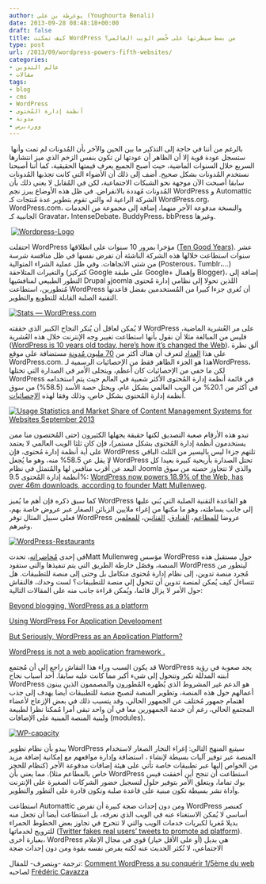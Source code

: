 ```yaml
---
author: يوغرطة بن علي (Youghourta Benali)
date: 2013-09-28 08:48:18+00:00
draft: false
title: كيف تمكنت WordPress من بسط سيطرتها على خُمس الويب العالمي؟
type: post
url: /2013/09/wordpress-powers-fifth-websites/
categories:
- عالم التدوين
- مقالات
tags:
- blog
- cms
- WordPress
- أنظمة إدارة المُحتوى
- مدونة
- ووردبرس
---
```


 بالرغم من أننا في حاجة إلى التذكير ما بين الحين والآخر بأن المُدونات لم تمت وأنها ستسجل عودة قوية إلا أن الظاهر أن عودتها لن تكون بنفس الزخم الذي ميز انتشارها السريع خلال السنوات الماضية، حيث أصبح الجميع يعرف قيمتها الحقيقية، كما أننا أصبحنا نستخدم المُدونات بشكل صحيح. أضف إلى ذلك أن الأضواء التي كانت تجذبها المُدونات سابقا أصبحت الآن موجهة نحو الشبكات الاجتماعية، لكن في المُقابل لا يعني ذلك بأن المُدونات مُهددة بالانقراض. في ظل هذه الأوضاع يبرز نجم WordPress و Automattic الشركة الراعية له والتي تقوم بتطوير عدة مُنتجات كـ WordPress.org، WordPress.com، والنسخة مدفوعة الأجر منهما، إضافة إلى مجموعة من الخدمات الجانبية كـ Gravatar، IntenseDebate، BuddyPress، bbPress وغيرها.




 [![Wordpress-Logo](https://socialmedia4arab.com/wp-content/uploads/2013/09/Wordpress-Logo.jpg)
](https://socialmedia4arab.com/wp-content/uploads/2013/09/Wordpress-Logo.jpg)




احتفلت WordPress مؤخرا بمرور 10 سنوات على انطلاقها ([Ten Good Years)](http://wordpress.org/news/2013/05/ten-good-years/). عشر سنوات استطاعت خلالها هذه الشركة الناشئة أن تفرض نفسها في ظل منافسة شرسة من شتى الاتجاهات. وفي ظل عملية الشراء المتوالية (Posterous، Tumblr،...) والتغيرات المتلاحقة (كتركيز Google على طبقة Google+ وإهمال Blogger)، إضافة إلى التطور الطبيعي لمنافسَيها Drupal وjoomla اللذين تحولا إلى نظامي إدارة مُحتوى مُتطورين، استطاعت WordPress أن تُغري جزءا كبيرا من المُستخدمين بفضل قاعدتها التقنية الصلبة القابلة للتطويع والتطوير.




[![Stats — WordPress.com](https://socialmedia4arab.com/wp-content/uploads/2013/09/Stats-—-WordPress.com_.png)
](https://socialmedia4arab.com/wp-content/uploads/2013/09/Stats-—-WordPress.com_.png)




لا يُمكن لعاقل أن يُنكر النجاح الكبير الذي حققته WordPress على مر العُشرية الماضية، فليس من المبالغة مثلا أن نقول بأنها استطاعت تغيير وجه الإنترنت خلال هذه العُشرية ([WordPress is 10 years old today, here’s how it’s changed the Web](http://thenextweb.com/insider/2013/05/27/wordpress-is-10-years-old-today-heres-how-its-changed-the-web/)). ألق نظرة على هذا [العداد](http://en.wordpress.com/stats/) لتعرف أن هناك أكثر من [70 ](http://en.wordpress.com/stats/)[مليون مُدونة](http://en.wordpress.com/stats/) مستضافة على موقع WordPress.com. هذا هو الجزء الظاهر فقط من الإحصائيات الرسمية لـWordPress، لكن ما خفي من الإحصائيات كان أعظم، ويتجلى الأمر في الصدارة التي تحتلها WordPress في قائمة أنظمة إدارة المُحتوى الأكثر شعبية في العالم حيث يتم استخدامه في أكثر من 20.1% من الويب العالمي بشكل عام، ويحتل حصة الأسد (58.5%) من سوق أنظمة إدارة المُحتوى بشكل خاص، وذلك وفقا لهذه [الإحصائيات](http://w3techs.com/technologies/overview/content_management/all).




[![Usage Statistics and Market Share of Content Management Systems for Websites September 2013](https://socialmedia4arab.com/wp-content/uploads/2013/09/Usage-Statistics-and-Market-Share-of-Content-Management-Systems-for-Websites-September-2013.png)
](https://socialmedia4arab.com/wp-content/uploads/2013/09/Usage-Statistics-and-Market-Share-of-Content-Management-Systems-for-Websites-September-2013.png)




تبدو هذه الأرقام صعبة التصديق لكنها حقيقة يجهلها الكثيرون (حتى المُختصون منا ممن يستخدمون أنظمة إدارة المُحتوى بشكل مستمر)، فإن كان ثلثا الويب العالمي لا يعتمد على أية أنظمة إدارة مُحتوى، فإن WordPress تلتهم جزءا ليس باليسير من الثلث الباقي لا يقل عن 58.5% منه، وهو ما يُجعل WordPress تحتل الصدارة بأريحية كبيرة بعيدا كل البعد عن أُقرب منافس لها والمُتمثل في نظام Joomla والذي لا تتجاوز حصته من سوق أنظمة إدارة المُحتوى 9.5%: [WordPress now powers 18.9% of the Web, has over 46m downloads, according to founder Matt Mullenweg](http://thenextweb.com/insider/2013/07/27/wordpress-now-powers-18-9-of-the-web-has-over-46m-downloads-according-to-founder-matt-mullenweg/).




كما سبق ذكره فإن أهم ما يُميز WordPress هو القاعدة التقنية الصلبة التي بُني عليها إلى جانب بساطته، وهو ما مكنها من إغراء ملايين الزبائن الصغار عبر عروض خاصة بهم، فعلى سبيل المثال توفر WordPress عروضا [للمطاعم](http://en.wordpress.com/restaurants/)، [الفنادق](http://en.wordpress.com/hotels/)، [الفنانين](http://en.wordpress.com/portfolios/)، [للمعلمين](http://en.wordpress.com/classrooms/) وغيرهم.




[![WordPress-Restaurants](https://socialmedia4arab.com/wp-content/uploads/2013/09/WordPress-Restaurants.jpg)
](https://socialmedia4arab.com/wp-content/uploads/2013/09/WordPress-Restaurants.jpg)




في إحدى [مُحاضراته](http://wordpress.tv/2013/07/29/matt-mullenweg-state-of-the-word-2013/)، تحدثMatt Mullenweg مؤسس WordPress حول مستقبل هذه المنصة، وفصّل خارطة الطريق التي يتم تنفيذها والتي ستقود WordPress ليتطور من مُجرد منصة تدوين، إلى نظام إدارة مُحتوى متكامل بل وحتى إلى منصة للتطبيقات. هل تتساءل كيف يُمكن لمنصة تدوين أن تتحول إلى منصة للتطبيقات؟ لست وحدك، فالنقاش حول الأمر لا يزال قائما، ويُمكن قراءة جانب منه على المقالات التالية:




[Beyond blogging, WordPress as a platform](http://www.webdesignerdepot.com/2013/03/beyond-blogging-wordpress-as-a-platform/)




[Using WordPress For Application Development](http://torquemag.io/app-dev/)




[But Seriously, WordPress as an Application Platform?](http://tommcfarlin.com/wordpress-as-an-app-platform/)




[WordPress is not a web application framework .](http://justintallant.com/wordpress-is-not-a-web-application-framework/)




قد يكون السبب وراء هذا النقاش راجع إلى أن مُجتمع WordPress يجد صعوبة في رؤية ابنته المدللة تكبر وتتحول إلى شيء أكبر مما كانت عليه سابقا. أحد أسباب نجاح WordPress هو الدعم غير المشروط الذي يُظهره المُطورون والمصممون الذين يبنون أعمالهم حول هذه المنصة، وتطوير المنصة لتصبح منصة للتطبيقات أيضا يهدف إلى جذب اهتمام جمهور مُختلف عن الجمهور الحالي، وقد يتسبب ذلك في بعض الإزعاج لأعضاء المجتمع الحالي، رغم أن خدمة الجمهورين معا في آن واحد تبقى أمرا مُمكنا نظرا لطبيعة ولبنية المنصة المبنية على الإضافات (modules).




[![WP-capacity](https://socialmedia4arab.com/wp-content/uploads/2013/09/WP-capacity.png)
](https://socialmedia4arab.com/wp-content/uploads/2013/09/WP-capacity.png)




يبدو بأن نظام تطوير WordPress سيتبع المنهج التالي: إغراء التجار الصغار لاستخدام المنصة عبر توفير آليات بسيطة لإنشاء ، استضافة وإدارة مواقعهم مع إمكانية إضافة مزيد من الخواص إليها عبر تطبيقات خاصة تأتي على هيئة إضافات مدفوعة الأجر (كنظام للحجز خاص بالمطاعم مثلا). مما يعني بأن WordPress استطاعت أن تنجح أين أخفقت فيس بوك تماما، ويتعلق الأمر بتوفير حلول لتسجيل حضور الشركات الصغيرة على الإنترنت وأداة نشر بسيطة تكون مبنية على قاعدة صلبة وتكون قادرة على التطور والتطوير.




استطاعت Automattic ومن دون إحداث ضجة كبيرة أن تفرض WordPress كعنصر أساسي لا يُمكن الاستغناء عنه في الويب الذي نعرفه، بل استطاعت أيضا أن تجعل منه بديلا مُغريا لكبريات خدمات الويب والتي لا تتحرج في تجاوز بعض الخطوط الحمراء للترويج لخدماتها ([Twitter fakes real users’ tweets to promote ad platform](http://blog.sfgate.com/techchron/2013/07/23/twitter-fakes-real-users-tweets-to-promote-ad-platform/)). بعبارة أخرى، WordPress هي بديل (أو على الأقل خيار) قوي في مجال الإعلام الاجتماعي، لا نُكثر الحديث عنه لكنه يفرض نفسه بقوة ومن دون إحداث ضجة




ترجمة -وبتصرف- للمقال: [Comment WordPress a su conquérir 1/5ème du web](http://www.mediassociaux.fr/2013/07/30/comment-wordpress-a-su-conquerir-15eme-du-web/) لصاحبه [Frédéric Cavazza](https://twitter.com/FredCavazza)



